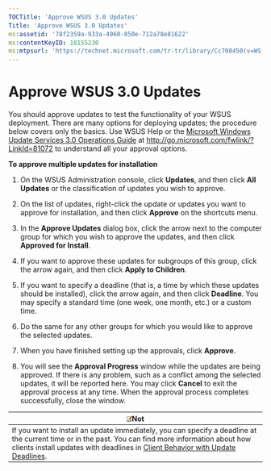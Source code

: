 ```yaml
---
TOCTitle: 'Approve WSUS 3.0 Updates'
Title: 'Approve WSUS 3.0 Updates'
ms:assetid: '78f2359a-933a-4960-850e-712a78e81622'
ms:contentKeyID: 18155230
ms:mtpsurl: 'https://technet.microsoft.com/tr-tr/library/Cc708450(v=WS.10)'
---
```


Approve WSUS 3.0 Updates
========================

You should approve updates to test the functionality of your WSUS deployment. There are many options for deploying updates; the procedure below covers only the basics. Use WSUS Help or the [Microsoft Windows Update Services 3.0 Operations Guide](http://go.microsoft.com/fwlink/?linkid=81072) at http://go.microsoft.com/fwlink/?LinkId=81072 to understand all your approval options.

**To approve multiple updates for installation**
1.  On the WSUS Administration console, click **Updates**, and then click **All Updates** or the classification of updates you wish to approve.

2.  On the list of updates, right-click the update or updates you want to approve for installation, and then click **Approve** on the shortcuts menu.

3.  In the **Approve Updates** dialog box, click the arrow next to the computer group for which you wish to approve the updates, and then click **Approved for Install**.

4.  If you want to approve these updates for subgroups of this group, click the arrow again, and then click **Apply to Children**.

5.  If you want to specify a deadline (that is, a time by which these updates should be installed), click the arrow again, and then click **Deadline**. You may specify a standard time (one week, one month, etc.) or a custom time.

6.  Do the same for any other groups for which you would like to approve the selected updates.

7.  When you have finished setting up the approvals, click **Approve**.

8.  You will see the **Approval Progress** window while the updates are being approved. If there is any problem, such as a conflict among the selected updates, it will be reported here. You may click **Cancel** to exit the approval process at any time. When the approval process completes successfully, close the window.

| ![](/security-updates/images/Cc708450.note(WS.10).gif)Not                                                                                                                                                                                                                                        |
|-------------------------------------------------------------------------------------------------------------------------------------------------------------------------------------------------------------------------------------------------------------------------------------------------------------|
| If you want to install an update immediately, you can specify a deadline at the current time or in the past. You can find more information about how clients install updates with deadlines in [Client Behavior with Update Deadlines](https://technet.microsoft.com/d0a7ccc7-400f-4f82-9bf4-8cb6521d724d). |
